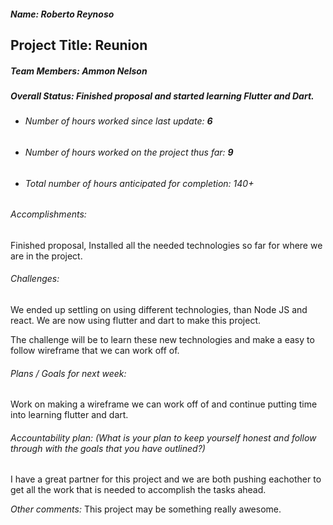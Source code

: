 ##### Name: Roberto Reynoso
## Project Title: Reunion

##### Team Members: Ammon Nelson

##### Overall Status: Finished proposal and started learning Flutter and Dart.

* ###### Number of hours worked since last update: **6**
* ###### Number of hours worked on the project thus far: **9**
* ###### Total number of hours anticipated for completion: 140+

###### Accomplishments:
Finished proposal, Installed all the needed technologies so far for where we are in the project.


###### Challenges:
We ended up settling on using different technologies, than Node JS and react. We are now using flutter and dart to make this project.

The challenge will be to learn these new technologies and make a easy to follow wireframe that we can work off of.


###### Plans / Goals for next week:
Work on making a wireframe we can work off of and continue putting time into learning flutter and dart.



###### Accountability plan: (What is your plan to keep yourself honest and follow through with the goals that you have outlined?)
I have a great partner for this project and we are both pushing eachother to get all the work that is needed to accomplish the tasks ahead.


*Other comments:*
This project may be something really awesome.
